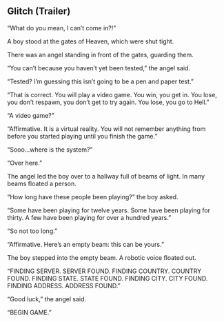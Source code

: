 <h2>Glitch (Trailer)</h2>
<p> “What do you mean, I can’t come in?!”</p>
<p> A boy stood at the gates of Heaven, which were shut tight.</p>
<p> There was an angel standing in front of the gates, guarding them.</p>
<p> “You can’t because you haven’t yet been tested,” the angel said.</p>
<p> “Tested? I’m guessing this isn’t going to be a pen and paper test.”</p>
<p> “That is correct. You will play a video game. You win, you get in. You lose, you
don’t respawn, you don’t get to try again. You lose, you go to Hell.”</p>
<p> “A video game?”</p>
<p> “Affirmative. It is a virtual reality. You will not remember anything from before you
started playing until you finish the game.”</p>
<p> “Sooo…where is the system?”</p>
<p> “Over here.”</p>
<p> The angel led the boy over to a hallway full of beams of light. In many beams
floated a person.</p>
<p> “How long have these people been playing?” the boy asked.</p>
<p> “Some have been playing for twelve years. Some have been playing for thirty. A
few have been playing for over a hundred years.”</p>
<p> “So not too long.”</p>
<p> “Affirmative. Here’s an empty beam: this can be yours.”</p>
<p> The boy stepped into the empty beam. A robotic voice floated out.
<p> “FINDING SERVER. SERVER FOUND. FINDING COUNTRY. COUNTRY
FOUND. FINDING STATE. STATE FOUND. FINDING CITY. CITY FOUND. FINDING
ADDRESS. ADDRESS FOUND.”</p>
<p> “Good luck,” the angel said.</p>
<p> “BEGIN GAME.”</p>
